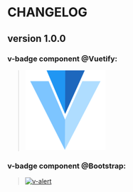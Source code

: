 # CHANGELOG
## **version 1.0.0**


### **v-badge component @Vuetify:**
> [![v-alert](../../../../assets/logo/vuetify-180.webp)](https://vuetifyjs.com/en/components/badges#badge)


### **v-badge component @Bootstrap:**
> [![v-alert](https://cdn-images-1.medium.com/max/1600/1*KWBfLD6aEEHNWyuYmL2CVw.png)](https://getbootstrap.com/docs/4.0/components/badge/)
